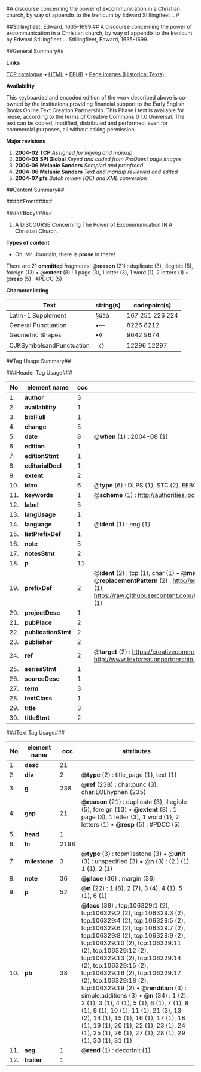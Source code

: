 #A discourse concerning the power of excommunication in a Christian church, by way of appendix to the Irenicum by Edward Stillingfleet ...#

##Stillingfleet, Edward, 1635-1699.##
A discourse concerning the power of excommunication in a Christian church, by way of appendix to the Irenicum by Edward Stillingfleet ...
Stillingfleet, Edward, 1635-1699.

##General Summary##

**Links**

[TCP catalogue](http://www.ota.ox.ac.uk/tcp/)  • 
[HTML](http://tei.it.ox.ac.uk/tcp/Texts-HTML/free/A61/A61546.html)  • 
[EPUB](http://tei.it.ox.ac.uk/tcp/Texts-EPUB/free/A61/A61546.epub) • 
[Page images (Historical Texts)](https://data.historicaltexts.jisc.ac.uk/view?pubId=eebo-17288836e&pageId=eebo-17288836e-106329-1)

**Availability**

This keyboarded and encoded edition of the
	       work described above is co-owned by the institutions
	       providing financial support to the Early English Books
	       Online Text Creation Partnership. This Phase I text is
	       available for reuse, according to the terms of Creative
	       Commons 0 1.0 Universal. The text can be copied,
	       modified, distributed and performed, even for
	       commercial purposes, all without asking permission.

**Major revisions**

1. __2004-02__ __TCP__ *Assigned for keying and markup*
1. __2004-03__ __SPi Global__ *Keyed and coded from ProQuest page images*
1. __2004-06__ __Melanie Sanders__ *Sampled and proofread*
1. __2004-06__ __Melanie Sanders__ *Text and markup reviewed and edited*
1. __2004-07__ __pfs__ *Batch review (QC) and XML conversion*

##Content Summary##

#####Front#####

#####Body#####

1. A DISCOURSE Concerning The Power of Excommunication IN A Christian Church.

**Types of content**

  * Oh, Mr. Jourdain, there is **prose** in there!

There are 21 **ommitted** fragments! 
 @__reason__ (21) : duplicate (3), illegible (5), foreign (13)  •  @__extent__ (8) : 1 page (3), 1 letter (3), 1 word (1), 2 letters (1)  •  @__resp__ (5) : #PDCC (5)

**Character listing**


|Text|string(s)|codepoint(s)|
|---|---|---|
|Latin-1 Supplement|§ûâà|167 251 226 224|
|General Punctuation|•—|8226 8212|
|Geometric Shapes|▪◊|9642 9674|
|CJKSymbolsandPunctuation|〈〉|12296 12297|

##Tag Usage Summary##

###Header Tag Usage###

|No|element name|occ|attributes|
|---|---|---|---|
|1.|__author__|3||
|2.|__availability__|1||
|3.|__biblFull__|1||
|4.|__change__|5||
|5.|__date__|8| @__when__ (1) : 2004-08 (1)|
|6.|__edition__|1||
|7.|__editionStmt__|1||
|8.|__editorialDecl__|1||
|9.|__extent__|2||
|10.|__idno__|6| @__type__ (6) : DLPS (1), STC (2), EEBO-CITATION (1), OCLC (1), VID (1)|
|11.|__keywords__|1| @__scheme__ (1) : http://authorities.loc.gov/ (1)|
|12.|__label__|5||
|13.|__langUsage__|1||
|14.|__language__|1| @__ident__ (1) : eng (1)|
|15.|__listPrefixDef__|1||
|16.|__note__|5||
|17.|__notesStmt__|2||
|18.|__p__|11||
|19.|__prefixDef__|2| @__ident__ (2) : tcp (1), char (1)  •  @__matchPattern__ (2) : ([0-9\-]+):([0-9IVX]+) (1), (.+) (1)  •  @__replacementPattern__ (2) : http://eebo.chadwyck.com/downloadtiff?vid=$1&page=$2 (1), https://raw.githubusercontent.com/textcreationpartnership/Texts/master/tcpchars.xml#$1 (1)|
|20.|__projectDesc__|1||
|21.|__pubPlace__|2||
|22.|__publicationStmt__|2||
|23.|__publisher__|2||
|24.|__ref__|2| @__target__ (2) : https://creativecommons.org/publicdomain/zero/1.0/ (1), http://www.textcreationpartnership.org/docs/. (1)|
|25.|__seriesStmt__|1||
|26.|__sourceDesc__|1||
|27.|__term__|3||
|28.|__textClass__|1||
|29.|__title__|3||
|30.|__titleStmt__|2||


###Text Tag Usage###

|No|element name|occ|attributes|
|---|---|---|---|
|1.|__desc__|21||
|2.|__div__|2| @__type__ (2) : title_page (1), text (1)|
|3.|__g__|238| @__ref__ (238) : char:punc (3), char:EOLhyphen (235)|
|4.|__gap__|21| @__reason__ (21) : duplicate (3), illegible (5), foreign (13)  •  @__extent__ (8) : 1 page (3), 1 letter (3), 1 word (1), 2 letters (1)  •  @__resp__ (5) : #PDCC (5)|
|5.|__head__|1||
|6.|__hi__|2198||
|7.|__milestone__|3| @__type__ (3) : tcpmilestone (3)  •  @__unit__ (3) : unspecified (3)  •  @__n__ (3) : (2.) (1), 1 (1), 2 (1)|
|8.|__note__|36| @__place__ (36) : margin (36)|
|9.|__p__|52| @__n__ (22) : 1 (8), 2 (7), 3 (4), 4 (1), 5 (1), 6 (1)|
|10.|__pb__|38| @__facs__ (38) : tcp:106329:1 (2), tcp:106329:2 (2), tcp:106329:3 (2), tcp:106329:4 (2), tcp:106329:5 (2), tcp:106329:6 (2), tcp:106329:7 (2), tcp:106329:8 (2), tcp:106329:9 (2), tcp:106329:10 (2), tcp:106329:11 (2), tcp:106329:12 (2), tcp:106329:13 (2), tcp:106329:14 (2), tcp:106329:15 (2), tcp:106329:16 (2), tcp:106329:17 (2), tcp:106329:18 (2), tcp:106329:19 (2)  •  @__rendition__ (3) : simple:additions (3)  •  @__n__ (34) : 1 (2), 2 (1), 3 (1), 4 (1), 5 (1), 6 (1), 7 (1), 8 (1), 9 (1), 10 (1), 11 (1), 21 (3), 13 (2), 14 (1), 15 (1), 16 (1), 17 (1), 18 (1), 19 (1), 20 (1), 22 (1), 23 (1), 24 (1), 25 (1), 26 (1), 27 (1), 28 (1), 29 (1), 30 (1), 31 (1)|
|11.|__seg__|1| @__rend__ (1) : decorInit (1)|
|12.|__trailer__|1||

